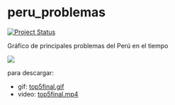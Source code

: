 
# peru_problemas

[![Project Status](https://www.repostatus.org/badges/latest/inactive.svg)](https://www.repostatus.org/#inactive)

Gráfico de principales problemas del Perú en el tiempo

![](https://github.com/calderonsamuel/peru_problemas/blob/master/top5final.gif)

para descargar:
- gif: [top5final.gif](https://github.com/calderonsamuel/peru_problemas/raw/master/top5final.gif)
- video: [top5final.mp4](https://github.com/calderonsamuel/peru_problemas/raw/master/top5final.mp4)
